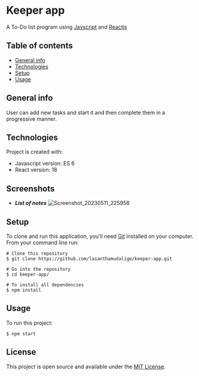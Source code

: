 # Keeper app

A To-Do list program using [Javscript](https://developer.mozilla.org/en-US/docs/Web/javascript) and [Reactjs](https://react.dev/)

## Table of contents
* [General info](#general-info)
* [Technologies](#technologies)
* [Setup](#setup)
* [Usage](#usage)

## General info

User can add new tasks and start it and then complete them in a progressive manner. 

## Technologies

Project is created with:
* Javascript version: ES 6
* React version: 18

## Screenshots

- ***List of notes***
![Screenshot_20230511_225958](https://github.com/lasanthamudalige/keeper-app/assets/91461938/6820c6d1-4f04-4d20-82a5-9aefef76695a)

## Setup

To clone and run this application, you'll need [Git](https://git-scm.com) installed on your computer.\
From your command line run:

```
# Clone this repository
$ git clone https://github.com/lasanthamudalige/keeper-app.git

# Go into the repository
$ cd keeper-app/

# To install all dependencies
$ npm install
```

## Usage

To run this project:

```
$ npm start
```

## License 
This project is open source and available under the [MIT License](https://github.com/lasanthamudalige/keeper-app/blob/main/LICENSE).
